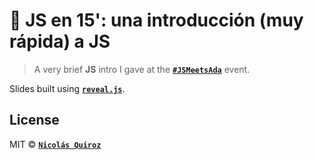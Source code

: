 # :yellow_heart: JS en 15': una introducción (muy rápida) a JS

> A very brief **JS** intro I gave at the **[`#JSMeetsAda`](https://twitter.com/hashtag/JSMeetsAda)** event. 

Slides built using **[`reveal.js`](https://github.com/hakimel/reveal.js)**.

## License

MIT © **[`Nicolás Quiroz`](https://nicolasquiroz.com)**
